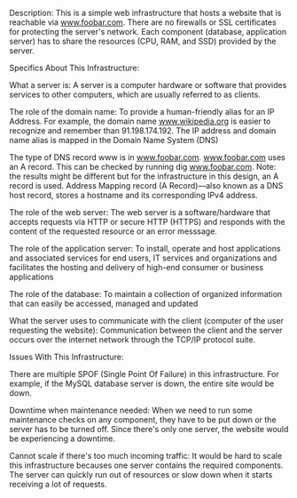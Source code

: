 Description: This is a simple web infrastructure that hosts a website that is reachable via www.foobar.com. There are no firewalls or SSL certificates for protecting the server's network. Each component (database, application server) has to share the resources (CPU, RAM, and SSD) provided by the server.

Specifics About This Infrastructure:

What a server is: A server is a computer hardware or software that provides services to other computers, which are usually referred to as clients.

The role of the domain name: To provide a human-friendly alias for an IP Address. For example, the domain name www.wikipedia.org is easier to recognize and remember than 91.198.174.192. The IP address and domain name alias is mapped in the Domain Name System (DNS)

The type of DNS record www is in www.foobar.com. www.foobar.com uses an A record. This can be checked by running dig www.foobar.com. Note: the results might be different but for the infrastructure in this design, an A record is used. Address Mapping record (A Record)—also known as a DNS host record, stores a hostname and its corresponding IPv4 address.

The role of the web server: The web server is a software/hardware that accepts requests via HTTP or secure HTTP (HTTPS) and responds with the content of the requested resource or an error messsage.

The role of the application server: To install, operate and host applications and associated services for end users, IT services and organizations and facilitates the hosting and delivery of high-end consumer or business applications

The role of the database: To maintain a collection of organized information that can easily be accessed, managed and updated

What the server uses to communicate with the client (computer of the user requesting the website): Communication between the client and the server occurs over the internet network through the TCP/IP protocol suite.

Issues With This Infrastructure:

There are multiple SPOF (Single Point Of Failure) in this infrastructure. For example, if the MySQL database server is down, the entire site would be down.

Downtime when maintenance needed: When we need to run some maintenance checks on any component, they have to be put down or the server has to be turned off. Since there's only one server, the website would be experiencing a downtime.

Cannot scale if there's too much incoming traffic: It would be hard to scale this infrastructure becauses one server contains the required components. The server can quickly run out of resources or slow down when it starts receiving a lot of requests.
